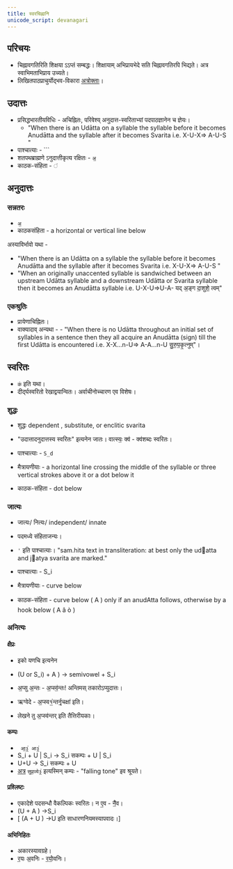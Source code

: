 ```yaml
---
title: स्वरचिह्नानि
unicode_script: devanagari
---
```


## परिचयः
- चिह्नावगतिरिति शिक्षया ऽऽप्तं सम्बद्धः। शिक्षायाम् अभिप्रायभेदे सति चिह्नावगतिरपि भिद्यते। अत्र स्वाभिमताभिप्राय उच्यते।
- लिखितपाठप्राचुर्योद्भव-विकारा [अत्रोक्ताः](../../svara/)।

## उदात्तः
- प्रसिद्धभारतीयविधिः - अचिह्नितः, परिवेश्य् अनुदात्त-स्वरिताभ्यां पदपाठज्ञानेन च ज्ञेयः।
  - "When there is an Udātta on a syllable the syllable before it becomes Anudātta and the syllable after it becomes Svarita  i.e. X-U-X=> A-U-S "
- पाश्चात्याः - `\``
- शतपथब्राह्मणे ऽनुदात्तीकृत्य रक्षितः - `अ॒`
- काठक-संहिता - `॑`

## अनुदात्तः
### सन्नतरः
- `अ॒`
- काठकसंहिता - a horizontal or vertical line below

अस्याविर्भावो यथा -

- "When there is an Udātta on a syllable the syllable before it becomes Anudātta and the syllable after it becomes Svarita  i.e. X-U-X=> A-U-S "
- "When an originally unaccented syllable is sandwiched between an upstream Udātta syllable and a downstream Udātta or Svarita  syllable then it becomes an Anudātta syllable i.e. U-X-U=>U-A- यद् अ॒ङ्ग दा॒शुशे॒ त्वम्"

### एकश्रुतिः
- प्रायेणाचिह्नितः।
- वाक्यादाव् अन्यथा - - "When there is no Udātta throughout an initial set of syllables in a sentence then they all acquire an Anudātta (sign) till the first Udātta is encountered i.e. X-X...n-U=> A-A...n-U सु॒रु॒प॒कृ॒त्नुम्"।

## स्वरितः
- `क॑` इति यथा।
- दीर्द्घस्वरितो रेखाद्वयान्वितः। अर्वाचीनोच्चारण एव विशेषः।

### शुद्धः
- शुद्धः dependent , substitute, or enclitic svarita
- "उदात्तादनुदात्तस्य स्वरितः" इत्यनेन जातः। वात्स्यः॒ क्व॑ - क्व॑शब्दः स्वरितः।

- पाश्चात्याः - `S_d`
- मैत्रायणीयाः - a horizontal line crossing the middle of the syllable
or three vertical strokes above it or a dot below it 
- काठक-संहिता - dot below

### जात्यः
- जात्यः/ नित्यः/ independent/ innate
- पदमध्ये संहिताजन्यः।

- `'` इति पाश्चात्याः। "sam.hita text in transliteration: at best only the udatta and jatya svarita are marked."
- पाश्चात्याः - S_i
- मैत्रायणीयाः - curve below
- काठक-संहिता - curve below ( A ) only if an anudAtta follows, otherwise by a hook below ( A â ò )

### अनित्यः
#### क्षैप्रः
- इको यणचि इत्यनेन
- (U or S_i) + A ) ->‌ semivowel + S_i

- अ॒प्सु अ॒न्तः - अ॒प्स्व॒॑न्तः! अन्तिमस् तकारोऽप्युदात्तः। 
- ऋग्वेदे - अ॒प्स्व१॒॑न्तर्नृ॒चक्षा॑ इति। 
- लेखने तु अ॒प्स्व॑न्तर् इति तैत्तिरीयकाः।


#### कम्पः
- ` आ॒३॒॑ आ३॒॑` 
- S_i + U | S_i -> S_i सकम्पः + U | S_i
- U+U -> S_i सकम्पः + U
- [अत्र](https://youtu.be/W33wTlWm5AM?t=47) `सुप्रा॒व्ये३॒॑` इत्यस्मिन् कम्पः - "falling tone" इव श्रूयते। 


#### प्रश्लिष्टः
- एकादेशे पदसन्धौ वैकल्पिकः स्वरितः। न ए॒व - नै॒॑व।
- (U + A ) ->‌S_i 
- [ (A + U ) ->‌U इति साधारणनियमस्यापवादः।]

#### अभिनिहितः
- अकारस्यावग्रहे।
- र॒यः अ॒वनिः - र॒यो॒॑वनिः।
